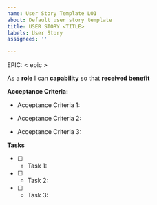 ```yaml
---
name: User Story Template LO1
about: Default user story template
title: USER STORY <TITLE>
labels: User Story
assignees: ''

---
```


EPIC: < epic >

As a **role** I can **capability** so that **received benefit**

**Acceptance Criteria:**

 * Acceptance Criteria 1: 

 * Acceptance Criteria 2:

* Acceptance Criteria 3:

**Tasks**

- [ ] * Task 1:

- [ ] * Task 2:

- [ ] * Task 3:
